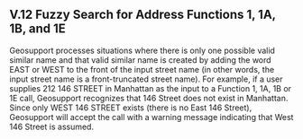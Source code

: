 <h2>V.12 Fuzzy Search for Address Functions 1, 1A, 1B, and 1E</h2>  

Geosupport processes situations where there is only one possible valid similar name and that valid similar name is created by adding the word EAST or WEST to the front of the input street name (in other words, the input street name is a front-truncated street name).  For example, if a user supplies 212 146 STREET in Manhattan as the input to a Function 1, 1A, 1B or 1E call, Geosupport recognizes that 146 Street does not exist in Manhattan.  Since only WEST 146 STREET exists (there is no East 146 Street), Geosupport will accept the call with a warning message indicating that West 146 Street is assumed.

